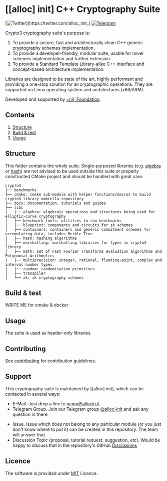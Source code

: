# [[alloc] init] C++ Cryptography Suite

[![Twitter](https://img.shields.io/twitter/follow/alloc_init_)](https://twitter.com/alloc_init_)
[![Telegram](https://img.shields.io/badge/Telegram-2CA5E0?style=flat-square&logo=telegram&logoColor=dark)](https://t.me/alloc_init)

Crypto3 cryptography suite's purpose is:
1. To provide a secure, fast and architecturally clean C++ generic cryptography schemes implementation.
2. To provide a developer-friendly, modular suite, usable for novel schemes implementation and further
   extension.
3. To provide a Standard Template Library-alike C++ interface and concept-based architecture implementation.

Libraries are designed to be state of the art, highly performant and providing a one-stop solution for
all cryptographic operations. They are supported on Linux operating system and architectures (x86/ARM).

Developed and supported by [=nil; Foundation](https://nil.foundation).

## Contents
1. [Structure](#structure)
2. [Build & test](#build_&_test)
3. [Usage](#usage)

## Structure
This folder contains the whole suite. Single-purposed libraries (e.g. [algebra
](https://github.com/NilFoundation/placeholder/tree/master/crypto3/libs/algebra) or
[hash](https://github.com/NilFoundation/placeholder/tree/master/crypto3/libs/hash)) are not advised to be
used outside this suite or properly constructed CMake project and should be handled with great care.

```
crypto3
├── benchmarks
├── cmake: cmake sub-module with helper functions/macros to build crypto3 library umbrella-repository
├── docs: documentation, tutorials and guides
├── libs
│   ├── algebra: algebraic operations and structures being used for elliptic-curve cryptography
│   ├── benchmark_tools: utilities to run benchmarks
│   ├── blueprint: components and circuits for zk schemes
│   ├── containers: containers and generic commitment schemes for accumulating data, includes Merkle Tree
│   ├── hash: hashing algorithms
│   ├── marshalling: marshalling libraries for types in crypto3 library
│   ├── math: set of Fast Fourier Transforms evaluation algorithms and Polynomial Arithmetics
│   ├── multiprecision: integer, rational, floating-point, complex and interval number types. 
│   ├── random: randomisation primitives 
│   ├── transpiler
│   └── zk: zk cryptography schemes
```

## Build & test

WRITE ME for cmake & docker

## Usage

The suite is used as header-only libraries.

## Contributing

See [contributing](./docs/manual/contributing.md) for contribution guidelines.

## Support

This cryptography suite is maintained by [[alloc] init], which can be contacted in several ways:

* E-Mail. Just drop a line to [nemo@allocin.it](mailto:nemo@allocin.it).
* Telegram Group. Join our Telegram group [@alloc-init](https://t.me/alloc-init) and ask any question in there.

[//]: # ( * Discord [channel]&#40;https://discord.gg/KmTAEjbmM3&#41; for discussions.)

* Issue. Issue which does not belong to any particular module (or you just don't know where to put it) can be
  created in this repository. The team will answer that.
* Discussion Topic (proposal, tutorial request, suggestion, etc). Would be happy to discuss that in the repository's
  GitHub [Discussions](https://github.com/alloc-init/crypto3/discussions)

## Licence

The software is provided under [MIT](LICENSE) Licence.

